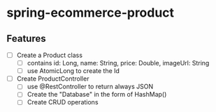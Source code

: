 # spring-ecommerce-product

## Features

- [ ] Create a Product class
  - [ ] contains id: Long, name: String, price: Double, imageUrl: String
  - [ ] use AtomicLong to create the Id
- [ ] Create ProductController
  - [ ] use @RestController to return always JSON
  - [ ] Create the "Database" in the form of HashMap()
  - [ ] Create CRUD operations